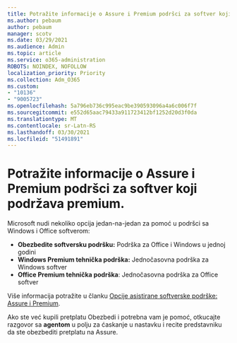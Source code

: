 ```yaml
---
title: Potražite informacije o Assure i Premium podršci za softver koji podržava premium.
ms.author: pebaum
author: pebaum
manager: scotv
ms.date: 03/29/2021
ms.audience: Admin
ms.topic: article
ms.service: o365-administration
ROBOTS: NOINDEX, NOFOLLOW
localization_priority: Priority
ms.collection: Adm_O365
ms.custom:
- "10136"
- "9005723"
ms.openlocfilehash: 5a796eb736c995eac9be390593096a4a6c006f7f
ms.sourcegitcommit: e552d65aac79433a911723412bf1252d20d3f0da
ms.translationtype: MT
ms.contentlocale: sr-Latn-RS
ms.lasthandoff: 03/30/2021
ms.locfileid: "51491891"
---
```

# <a name="get-info-about-assure-and-premium-assisted-software-support"></a>Potražite informacije o Assure i Premium podršci za softver koji podržava premium.

Microsoft nudi nekoliko opcija jedan-na-jedan za pomoć u podršci sa Windows i Office softverom:

- **Obezbedite softversku podršku:** Podrška za Office i Windows u jednoj godini
- **Windows Premium tehnička podrška:** Jednočasovna podrška za Windows softver
- **Office Premium tehnička podrška**: Jednočasovna podrška za Office softver

Više informacija potražite u članku [Opcije asistirane softverske podrške: Assure i Premium](https://support.microsoft.com/help/4467230/assisted-software-support-options-assure-premium).

Ako ste već kupili pretplatu Obezbedi i potrebna vam je pomoć, otkucajte razgovor sa **agentom** u polju za ćaskanje u nastavku i recite predstavniku da ste obezbediti pretplatu na Assure.

